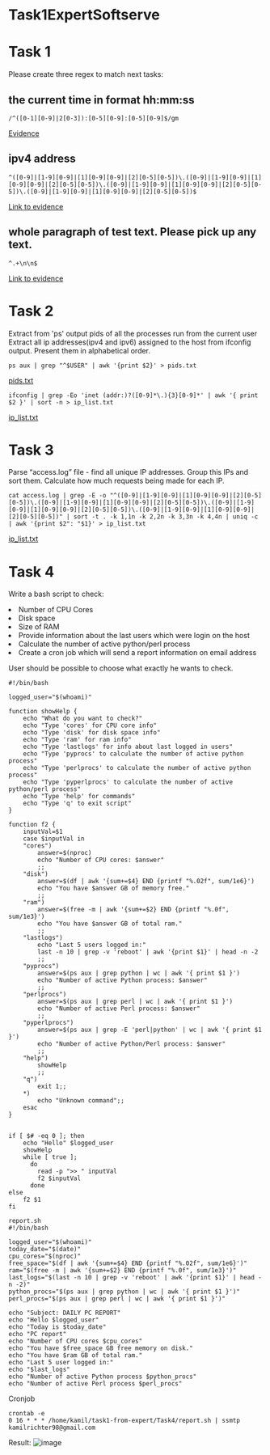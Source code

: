 # Task1ExpertSoftserve

# Task 1
Please create three regex to match next tasks: 

## the current time in format hh:mm:ss
```
/^([0-1][0-9]|2[0-3]):[0-5][0-9]:[0-5][0-9]$/gm
```
<a href="https://user-images.githubusercontent.com/87909623/208397150-416af536-e4ce-4d6e-a78c-258cdd43031b.png"> Evidence </a>
## ipv4 address
```
^([0-9]|[1-9][0-9]|[1][0-9][0-9]|[2][0-5][0-5])\.([0-9]|[1-9][0-9]|[1][0-9][0-9]|[2][0-5][0-5])\.([0-9]|[1-9][0-9]|[1][0-9][0-9]|[2][0-5][0-5])\.([0-9]|[1-9][0-9]|[1][0-9][0-9]|[2][0-5][0-5])$
```
<a href="https://user-images.githubusercontent.com/87909623/208397268-ed32fa04-7912-4b0c-b4ae-d27320125716.png">Link to evidence</a>

## whole paragraph of test text. Please pick up any text.
```
^.+\n\n$
```
<a href="https://user-images.githubusercontent.com/87909623/208397369-770ef09e-df17-44ed-a6b9-7b5eaf8d7ae8.png">Link to evidence</a>


# Task 2

Extract from 'ps' output pids of all the processes run from the current user
Extract all ip addresses(ipv4 and ipv6) assigned to the host from ifconfig output. Present them in alphabetical order.
```
ps aux | grep "^$USER" | awk '{print $2}' > pids.txt
```
<a href="https://github.com/Camillus83/Task1ExpertSoftserve/blob/main/Task2/pids.txt">pids.txt</a>

```
ifconfig | grep -Eo 'inet (addr:)?([0-9]*\.){3}[0-9]*' | awk '{ print $2 }' | sort -n > ip_list.txt
```
<a href="https://github.com/Camillus83/Task1ExpertSoftserve/blob/main/Task2/ip_list.txt">ip_list.txt</a>

# Task 3
Parse “access.log” file - find all unique IP addresses.
Group this IPs and sort them.
Calculate how much requests being made for each IP.
```
cat access.log | grep -E -o "^([0-9]|[1-9][0-9]|[1][0-9][0-9]|[2][0-5][0-5])\.([0-9]|[1-9][0-9]|[1][0-9][0-9]|[2][0-5][0-5])\.([0-9]|[1-9][0-9]|[1][0-9][0-9]|[2][0-5][0-5])\.([0-9]|[1-9][0-9]|[1][0-9][0-9]|[2][0-5][0-5])" | sort -t . -k 1,1n -k 2,2n -k 3,3n -k 4,4n | uniq -c | awk '{print $2": "$1}' > ip_list.txt
```
<a href="https://github.com/Camillus83/Task1ExpertSoftserve/blob/main/Task3/ip_list.txt">ip_list.txt</a>

# Task 4
Write a bash script to check:

<li>Number of CPU Cores</li>
<li>Disk space</li>
<li>Size of RAM</li>
<li>Provide information about the last users which were login on the host</li>
<li>Calculate the number of active python/perl process</li>
<li>Create a cron job which will send a report information on email address</li>

User should be possible to choose what exactly he wants to check.
```
#!/bin/bash

logged_user="$(whoami)"

function showHelp {
    echo "What do you want to check?"
    echo "Type 'cores' for CPU core info"
    echo "Type 'disk' for disk space info"
    echo "Type 'ram' for ram info"
    echo "Type 'lastlogs' for info about last logged in users"
    echo "Type 'pyprocs' to calculate the number of active python process"
    echo "Type 'perlprocs' to calculate the number of active python process"
    echo "Type 'pyperlprocs' to calculate the number of active python/perl process"
    echo "Type 'help' for commands"
    echo "Type 'q' to exit script"
}

function f2 {
    inputVal=$1
    case $inputVal in 
    "cores")
        answer=$(nproc)
        echo "Number of CPU cores: $answer"
        ;;
    "disk")
        answer=$(df | awk '{sum+=$4} END {printf "%.02f", sum/1e6}')
        echo "You have $answer GB of memory free."
        ;;
    "ram")
        answer=$(free -m | awk '{sum+=$2} END {printf "%.0f", sum/1e3}')
        echo "You have $answer GB of total ram."
        ;;
    "lastlogs")
        echo "Last 5 users logged in:"
        last -n 10 | grep -v 'reboot' | awk '{print $1}' | head -n -2
        ;;
    "pyprocs")
        answer=$(ps aux | grep python | wc | awk '{ print $1 }')
        echo "Number of active Python process: $answer"
        ;;
    "perlprocs")
        answer=$(ps aux | grep perl | wc | awk '{ print $1 }')
        echo "Number of active Perl process: $answer"
        ;;
    "pyperlprocs")
        answer=$(ps aux | grep -E 'perl|python' | wc | awk '{ print $1 }')
        echo "Number of active Python/Perl process: $answer"
        ;;
    "help")
        showHelp
        ;;
    "q")
        exit 1;;
    *)
        echo "Unknown command";;
    esac
}


if [ $# -eq 0 ]; then
    echo "Hello" $logged_user
    showHelp
    while [ true ];
      do
        read -p ">> " inputVal
        f2 $inputVal
      done
else
    f2 $1
fi
```

```
report.sh
#!/bin/bash

logged_user="$(whoami)"
today_date="$(date)"
cpu_cores="$(nproc)"
free_space="$(df | awk '{sum+=$4} END {printf "%.02f", sum/1e6}')"
ram="$(free -m | awk '{sum+=$2} END {printf "%.0f", sum/1e3}')"
last_logs="$(last -n 10 | grep -v 'reboot' | awk '{print $1}' | head -n -2)"
python_procs="$(ps aux | grep python | wc | awk '{ print $1 }')"
perl_procs="$(ps aux | grep perl | wc | awk '{ print $1 }')"

echo "Subject: DAILY PC REPORT"
echo "Hello $logged_user"
echo "Today is $today_date"
echo "PC report"
echo "Number of CPU cores $cpu_cores"
echo "You have $free_space GB free memory on disk."
echo "You have $ram GB of total ram."
echo "Last 5 user logged in:"
echo "$last_logs"
echo "Number of active Python process $python_procs"
echo "Number of active Perl process $perl_procs"
```

Cronjob
```
crontab -e
0 16 * * * /home/kamil/task1-from-expert/Task4/report.sh | ssmtp kamilrichter98@gmail.com
```

Result:
![image](https://user-images.githubusercontent.com/87909623/208456477-5fb0259e-85ce-4854-81c9-d2ebacfac9b7.png)
